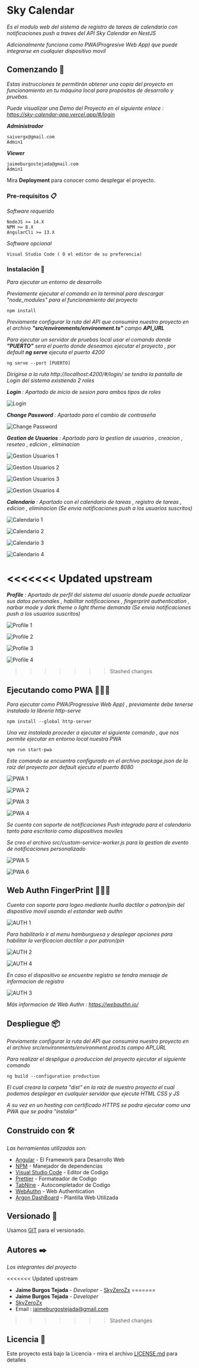 # Sky Calendar

_Es el modulo web del sistema de registro de tareas de calendario con notificaciones push a traves del API Sky Calendar en NestJS_

_Adicionalmente funciona como PWA(Progresive Web App) que puede integrarse en cualquier dispositivo movil_

## Comenzando 🚀

_Estas instrucciones te permitirán obtener una copia del proyecto en funcionamiento en tu máquina local para propósitos de desarrollo y pruebas._

_Puede visualizar una Demo del Proyecto en el siguiente enlace : https://sky-calendar-app.vercel.app/#/login_

_**Administrador**_

```
saivergx@gmail.com
Admin1
```

_**Viewer**_

```
jaimeburgostejada@gmail.com
Admin1
```

Mira **Deployment** para conocer como desplegar el proyecto.

### Pre-requisitos 📋

_Software requerido_

```
NodeJS >= 14.X
NPM >= 8.X
AngularCli >= 13.X
```

_Software opcional_

```
Visual Studio Code ( O el editor de su preferencia)
```

### Instalación 🔧

_Para ejecutar un entorno de desarrollo_

_Previamente ejecutar el comando en la terminal para descargar "node_modules" para el funcionamiento del proyecto_

```
npm install
```

_Previamente configurar la ruta del API que consumira nuestro proyecto en el archivo **"src/environments/environment.ts"** campo **API_URL**_

_Para ejecutar un servidor de pruebas local usar el comando donde **"PUERTO"** sera el puerto donde deseamos ejecutar el proyecto , por default **ng serve** ejecuta el puerto 4200_

```
ng serve --port [PUERTO]
```

_Dirigirse a la ruta http://localhost:4200/#/login/ se tendra la pantalla de Login del sistema existiendo 2 roles_

_**Login** : Apartado de inicio de sesion para ambos tipos de roles_

![Login](/docs/layout/login.png)

_**Change Password** : Apartado para el cambio de contraseña_

![Change Password](/docs/layout/change-password.png)

_**Gestion de Usuarios** : Apartado para la gestion de usuarios , creacion , reseteo , edicion , eliminacion_

![Gestion Usuarios 1](/docs/layout/gestion_usuarios_1.png)

![Gestion Usuarios 2](/docs/layout/gestion_usuarios_2.png)

![Gestion Usuarios 3](/docs/layout/gestion_usuarios_3.png)

![Gestion Usuarios 4](/docs/layout/gestion_usuarios_4.png)

_**Calendario** : Apartado con el calendario de tareas , registro de tareas , edicion , eliminacion (Se envia notificaciones push a los usuarios suscritos)_

![Calendario 1](/docs/layout/calendario_1.png)

![Calendario 2](/docs/layout/calendario_2.png)

![Calendario 3](/docs/layout/calendario_3.png)

![Calendario 4](/docs/layout/calendario_4.png)

<<<<<<< Updated upstream
=======
_**Profile** : Apartado de perfil del sistema del usuario donde puede actualizar sus datos personales , habilitar notificaciones , fingerprint authentication , narbar mode y dark theme o light theme demanda (Se envia notificaciones push a los usuarios suscritos)_

![Profile 1](/docs/layout/profile-1.png)

![Profile 2](/docs/layout/profile-2.png)

![Profile 3](/docs/layout/profile-3.png)

![Profile 4](/docs/layout/profile-4.png)

>>>>>>> Stashed changes
## Ejecutando como PWA 👨🏻‍💻

_Para ejecutar como PWA(Progressive Web App) , previamente debe tenerse instalado la libreria http-serve_

```
npm install --global http-server
```

_Una vez instalada proceder a ejecutar el siguiente comando , que nos permite ejecutar en entorno local nuestra PWA_

```
npm run start-pwa
```

_Este comando se encuentra configurado en el archivo *package.json de la raiz del proyecto por default ejecuta el puerto 8080*_

![PWA 1](/docs/pwa/pwa_1.png)

![PWA 2](/docs/pwa/pwa_2.png)

![PWA 3](/docs/pwa/pwa_3.png)

![PWA 4](/docs/pwa/pwa_4.png)

_Se cuenta con soporte de notificaciones Push integrado para el calendario tanto para escritorio como dispositivos moviles_

_Se creo el archivo *src/custom-service-worker.js* para la gestion de evento de notificaciones personalizado_

![PWA 5](/docs/pwa/pwa_5.png)

![PWA 6](/docs/pwa/pwa_6.png)

## Web Authn FingerPrint 👨🏻‍💻

_Cuenta con soporte para logeo mediante huella dactilar o patron/pin del dispostivo movil usando el estandar web authn_

![AUTH 1](/docs/web-authn/web-authn_1.jpg)

_Para habilitarlo ir al menu hamburguesa y desplegar opciones para habilitar la verificacion dactilar o por patron/pin_

![AUTH 2](/docs/web-authn/web-authn_2.jpg)

![AUTH 4](/docs/web-authn/web-authn_4.jpg)

_En caso el dispositivo se encuentre registro se tendra mensaje de informacion de registro_

![AUTH 3](/docs/web-authn/web-authn_3.jpg)

_Más informacion de Web Authn : https://webauthn.io/_

## Despliegue 📦

_Previamente configurar la ruta del API que consumira nuestro proyecto en el archivo src/environments/environment.prod.ts campo API_URL_

_Para realizar el despligue a produccion del proyecto ejecutar el siguiente comando_

```
ng build --configuration production
```

_El cual creara la carpeta "dist" en la raiz de nuestro proyecto el cual podemos desplegar en cualquier servidor que ejecute HTML CSS y JS_

_A su vez en un hosting con certificado HTTPS se podra ejecutar como una PWA que se podra "instalar"_

## Construido con 🛠️

_Las herramientas utilizadas son:_

- [Angular](https://angular.io/docs) - El Framework para Desarrollo Web
- [NPM](https://www.npmjs.com/) - Manejador de dependencias
- [Visual Studio Code](https://code.visualstudio.com/) - Editor de Codigo
- [Prettier](https://prettier.io/) - Formateador de Codigo
- [TabNine](https://www.tabnine.com/) - Autocompletador de Codigo
- [WebAuthn](https://webauthn.io/) - Web Authentication
- [Argon DashBoard](https://demos.creative-tim.com/argon-dashboard-angular/#/documentation/tutorial) - Plantilla Web Utilizada

## Versionado 📌

Usamos [GIT](https://git-scm.com/) para el versionado.

## Autores ✒️

_Los integrantes del proyecto_

<<<<<<< Updated upstream
- **Jaime Burgos Tejada** - _Developer_ - [SkyZeroZx](https://github.com/SkyZeroZx)
=======
- **Jaime Burgos Tejada** - _Developer_
- [SkyZeroZx](https://github.com/SkyZeroZx)
- Email : jaimeburgostejada@gmail.com
>>>>>>> Stashed changes

## Licencia 📄

Este proyecto está bajo la Licencia - mira el archivo [LICENSE.md](LICENSE.md) para detalles
